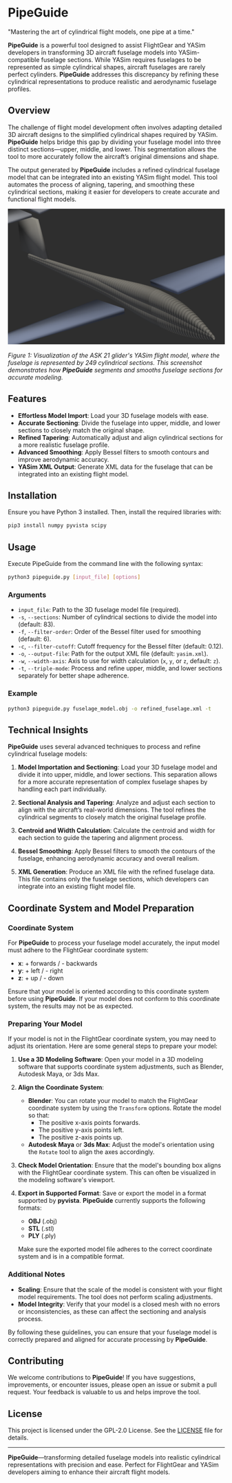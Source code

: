 # PipeGuide
"Mastering the art of cylindrical flight models, one pipe at a time."

**PipeGuide** is a powerful tool designed to assist FlightGear and YASim developers in transforming 3D aircraft fuselage models into YASim-compatible fuselage sections. While YASim requires fuselages to be represented as simple cylindrical shapes, aircraft fuselages are rarely perfect cylinders. **PipeGuide** addresses this discrepancy by refining these cylindrical representations to produce realistic and aerodynamic fuselage profiles.

## Overview

The challenge of flight model development often involves adapting detailed 3D aircraft designs to the simplified cylindrical shapes required by YASim. **PipeGuide** helps bridge this gap by dividing your fuselage model into three distinct sections—upper, middle, and lower. This segmentation allows the tool to more accurately follow the aircraft’s original dimensions and shape.

The output generated by **PipeGuide** includes a refined cylindrical fuselage model that can be integrated into an existing YASim flight model. This tool automates the process of aligning, tapering, and smoothing these cylindrical sections, making it easier for developers to create accurate and functional flight models.

![Visualization of the ASK 21 Glider's YASim Flight Model](screenshot.png)

*Figure 1: Visualization of the ASK 21 glider's YASim flight model, where the fuselage is represented by 249 cylindrical sections. This screenshot demonstrates how **PipeGuide** segments and smooths fuselage sections for accurate modeling.*

## Features

- **Effortless Model Import**: Load your 3D fuselage models with ease.
- **Accurate Sectioning**: Divide the fuselage into upper, middle, and lower sections to closely match the original shape.
- **Refined Tapering**: Automatically adjust and align cylindrical sections for a more realistic fuselage profile.
- **Advanced Smoothing**: Apply Bessel filters to smooth contours and improve aerodynamic accuracy.
- **YASim XML Output**: Generate XML data for the fuselage that can be integrated into an existing flight model.

## Installation

Ensure you have Python 3 installed. Then, install the required libraries with:

```bash
pip3 install numpy pyvista scipy
```

## Usage

Execute PipeGuide from the command line with the following syntax:

```bash
python3 pipeguide.py [input_file] [options]
```

### Arguments

- `input_file`: Path to the 3D fuselage model file (required).
- `-s`, `--sections`: Number of cylindrical sections to divide the model into (default: 83).
- `-f`, `--filter-order`: Order of the Bessel filter used for smoothing (default: 6).
- `-c`, `--filter-cutoff`: Cutoff frequency for the Bessel filter (default: 0.12).
- `-o`, `--output-file`: Path for the output XML file (default: `yasim.xml`).
- `-w`, `--width-axis`: Axis to use for width calculation (`x`, `y`, or `z`, default: `z`).
- `-t`, `--triple-mode`: Process and refine upper, middle, and lower sections separately for better shape adherence.

### Example

```bash
python3 pipeguide.py fuselage_model.obj -o refined_fuselage.xml -t
```

## Technical Insights

**PipeGuide** uses several advanced techniques to process and refine cylindrical fuselage models:

1. **Model Importation and Sectioning**: Load your 3D fuselage model and divide it into upper, middle, and lower sections. This separation allows for a more accurate representation of complex fuselage shapes by handling each part individually.

2. **Sectional Analysis and Tapering**: Analyze and adjust each section to align with the aircraft’s real-world dimensions. The tool refines the cylindrical segments to closely match the original fuselage profile.

3. **Centroid and Width Calculation**: Calculate the centroid and width for each section to guide the tapering and alignment process.

4. **Bessel Smoothing**: Apply Bessel filters to smooth the contours of the fuselage, enhancing aerodynamic accuracy and overall realism.

5. **XML Generation**: Produce an XML file with the refined fuselage data. This file contains only the fuselage sections, which developers can integrate into an existing flight model file.

## Coordinate System and Model Preparation

### Coordinate System

For **PipeGuide** to process your fuselage model accurately, the input model must adhere to the FlightGear coordinate system:

- **x**: + forwards / - backwards
- **y**: + left / - right
- **z**: + up / - down

Ensure that your model is oriented according to this coordinate system before using **PipeGuide**. If your model does not conform to this coordinate system, the results may not be as expected.

### Preparing Your Model

If your model is not in the FlightGear coordinate system, you may need to adjust its orientation. Here are some general steps to prepare your model:

1. **Use a 3D Modeling Software**: Open your model in a 3D modeling software that supports coordinate system adjustments, such as Blender, Autodesk Maya, or 3ds Max.

2. **Align the Coordinate System**:
   - **Blender**: You can rotate your model to match the FlightGear coordinate system by using the `Transform` options. Rotate the model so that:
     - The positive x-axis points forwards.
     - The positive y-axis points left.
     - The positive z-axis points up.
   - **Autodesk Maya** or **3ds Max**: Adjust the model's orientation using the `Rotate` tool to align the axes accordingly.

3. **Check Model Orientation**: Ensure that the model's bounding box aligns with the FlightGear coordinate system. This can often be visualized in the modeling software's viewport.

4. **Export in Supported Format**: Save or export the model in a format supported by **pyvista**. **PipeGuide** currently supports the following formats:
   - **OBJ** (.obj)
   - **STL** (.stl)
   - **PLY** (.ply)

   Make sure the exported model file adheres to the correct coordinate system and is in a compatible format.

### Additional Notes

- **Scaling**: Ensure that the scale of the model is consistent with your flight model requirements. The tool does not perform scaling adjustments.
- **Model Integrity**: Verify that your model is a closed mesh with no errors or inconsistencies, as these can affect the sectioning and analysis process.

By following these guidelines, you can ensure that your fuselage model is correctly prepared and aligned for accurate processing by **PipeGuide**.

## Contributing

We welcome contributions to **PipeGuide**! If you have suggestions, improvements, or encounter issues, please open an issue or submit a pull request. Your feedback is valuable to us and helps improve the tool.

## License

This project is licensed under the GPL-2.0 License. See the [LICENSE](LICENSE) file for details.

---

**PipeGuide**—transforming detailed fuselage models into realistic cylindrical representations with precision and ease. Perfect for FlightGear and YASim developers aiming to enhance their aircraft flight models.
